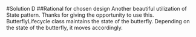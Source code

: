 #Solution D
##Rational for chosen design
Another beautiful utilization of State pattern. Thanks for giving the opportunity to use this. ButterflyLifecycle class maintains the state of the butterfly. Depending on the state of the butterfly, it moves accordingly.